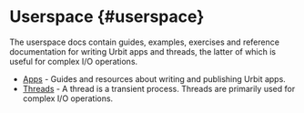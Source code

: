 # Userspace {#userspace}

The userspace docs contain guides, examples, exercises and reference documentation for writing Urbit apps and threads, the latter of which is useful for complex I/O operations.

- [Apps](apps) - Guides and resources about writing and publishing Urbit apps.
- [Threads](threads) - A thread is a transient process. Threads are primarily used for complex I/O operations.
